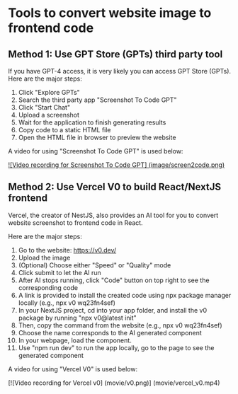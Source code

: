 # Tools to convert website image to frontend code

## Method 1: Use GPT Store (GPTs) third party tool
If you have GPT-4 access, it is very likely you can access GPT Store (GPTs). Here are the major steps:

1. Click "Explore GPTs" 
2. Search the third party app "Screenshot To Code GPT"
3. Click "Start Chat"
4. Upload a screenshot
5. Wait for the application to finish generating results
6. Copy code to a static HTML file
7. Open the HTML file in browser to preview the website

A video for using "Screenshot To Code GPT" is used below:

[![Video recording for Screenshot To Code GPT]
(image/screen2code.png)](movie/GPTs_screen2code.mp4)


## Method 2: Use Vercel V0 to build React/NextJS frontend
Vercel, the creator of NestJS, also provides an AI tool for you to convert website screenshot to frontend code in React.

Here are the major steps:
1. Go to the website: https://v0.dev/
2. Upload the image
3. (Optional) Choose either  "Speed" or "Quality" mode
4. Click submit to let the AI run
5. After AI stops running, click "Code" button on top right to see the corresponding code
6. A link is provided to install the created code using npx package manager locally (e.g., npx v0 wq23fn4sef)
7. In your NextJS project, cd into your app folder, and install the v0 package by running "npx v0@latest init"
8. Then, copy the command from the website (e.g., npx v0 wq23fn4sef)
9. Choose the name corresponds to the AI generated component
10. In your webpage, load the component.
11. Use "npm run dev" to run the app locally, go to the page to see the generated component

A video for using "Vercel V0" is used below:

[![Video recording for Vercel v0]
(movie/v0.png)]
(movie/vercel_v0.mp4)

